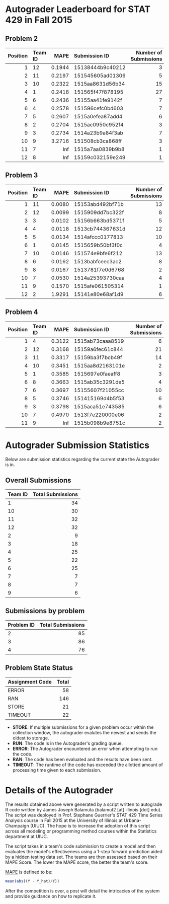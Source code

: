 Autograder Leaderboard for STAT 429 in Fall 2015
================================================

Problem 2
---------

|  Position| Team ID |    MAPE| Submission ID    |  Number of Submissions|
|---------:|:--------|-------:|:-----------------|----------------------:|
|         1| 12      |  0.1944| 15138444b9c40212 |                      3|
|         2| 11      |  0.2197| 151545605ad01306 |                      5|
|         3| 10      |  0.2322| 1515aa8631d56b34 |                     15|
|         4| 1       |  0.2418| 151565f47f878195 |                     27|
|         5| 6       |  0.2436| 15155aa41fe9142f |                      7|
|         6| 4       |  0.2578| 151596cefc0bd603 |                      7|
|         7| 5       |  0.2607| 1515a0efea87add4 |                      6|
|         8| 2       |  0.2704| 1515ac0950c952f4 |                      3|
|         9| 3       |  0.2734| 1514a23b9a84f3ab |                      7|
|        10| 9       |  3.2716| 151508cb3ca868ff |                      3|
|        11| 7       |     Inf| 1515a7aa0839b9b8 |                      1|
|        12| 8       |     Inf| 15159c032159e249 |                      1|

Problem 3
---------

|  Position| Team ID |    MAPE| Submission ID    |  Number of Submissions|
|---------:|:--------|-------:|:-----------------|----------------------:|
|         1| 11      |  0.0080| 15153abd492bf71b |                     13|
|         2| 12      |  0.0099| 1515909dd7bc322f |                      8|
|         3| 3       |  0.0102| 15156b663bd5371f |                      5|
|         4| 4       |  0.0118| 1513cb744367631d |                     12|
|         5| 5       |  0.0134| 1514afccc0177813 |                     10|
|         6| 1       |  0.0145| 1515659b50bf3f0c |                      4|
|         7| 10      |  0.0146| 151574e9bfe6f212 |                     13|
|         8| 6       |  0.0162| 1513babfceec3ac2 |                      8|
|         9| 8       |  0.0167| 1513781f7e0d6768 |                      2|
|        10| 7       |  0.0530| 1514a25393730caa |                      4|
|        11| 9       |  0.1570| 1515afe061505314 |                      1|
|        12| 2       |  1.9291| 15141e80e68af1d9 |                      6|

Problem 4
---------

|  Position| Team ID |    MAPE| Submission ID    |  Number of Submissions|
|---------:|:--------|-------:|:-----------------|----------------------:|
|         1| 4       |  0.3122| 1515ab73caaa8519 |                      6|
|         2| 12      |  0.3168| 15159a6fec61c844 |                     21|
|         3| 11      |  0.3317| 15159ba3f7bcb49f |                     14|
|         4| 10      |  0.3451| 1515aa8d2163101e |                      2|
|         5| 1       |  0.3585| 1515697e0faeaff8 |                      3|
|         6| 8       |  0.3663| 1515ab35c3291de5 |                      4|
|         7| 6       |  0.3697| 15155607f21055cc |                     10|
|         8| 5       |  0.3746| 151415169d4b5f53 |                      6|
|         9| 3       |  0.3798| 1515aca51e743585 |                      6|
|        10| 7       |  0.4970| 1513f7e220000e06 |                      2|
|        11| 9       |     Inf| 1515b098b9e8751c |                      2|

Autograder Submission Statistics
================================

Below are submission statistics regarding the current state the Autograder is in.

Overall Submissions
-------------------

| Team ID |  Total Submissions|
|:--------|------------------:|
| 1       |                 34|
| 10      |                 30|
| 11      |                 32|
| 12      |                 32|
| 2       |                  9|
| 3       |                 18|
| 4       |                 25|
| 5       |                 22|
| 6       |                 25|
| 7       |                  7|
| 8       |                  7|
| 9       |                  6|

Submissions by problem
----------------------

| Problem ID |  Total Submissions|
|:-----------|------------------:|
| 2          |                 85|
| 3          |                 86|
| 4          |                 76|

Problem State Status
--------------------

| Assignment Code |  Total|
|:----------------|------:|
| ERROR           |     58|
| RAN             |    146|
| STORE           |     21|
| TIMEOUT         |     22|

-   **STORE**: If multiple submissions for a given problem occur within the collection window, the autograder evalutes the newest and sends the oldest to storage.
-   **RUN**: The code is in the Autograder's grading queue.
-   **ERROR**: The Autograder encountered an error when attempting to run the code.
-   **RAN**: The code has been evaluated and the results have been sent.
-   **TIMEOUT**: The runtime of the code has exceeded the allotted amount of processing time given to each submission.

Details of the Autograder
=========================

The results obtained above were generated by a script written to autograde R code written by James Joseph Balamuta (balamut2 [at] illinois [dot] edu). The script was deployed in Prof. Stephane Guerrier's STAT 429 Time Series Analysis course in Fall 2015 at the University of Illinois at Urbana-Champaign (UIUC). The hope is to increase the adoption of this script across all modeling or programming method courses within the Statistics department at UIUC.

The script takes in a team's code submission to create a model and then evaluates the model's effectiveness using a 1-step forward prediction aided by a hidden testing data set. The teams are then assessed based on their MAPE Score. The lower the MAPE score, the better the team's score.

[MAPE](https://en.wikipedia.org/wiki/Mean_absolute_percentage_error) is defined to be:

``` r
mean(abs((Y - Y_hat)/Y))
```

After the competition is over, a post will detail the intricacies of the system and provide guidance on how to replicate it.
